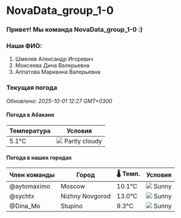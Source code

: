 # NovaData_group_1-0
### Привет! Мы команда NovaData_group_1-0 :)

### Наши ФИО:
1. Шмелев Александр Игоревич
2. Моисеева Дина Валерьевна
3. Алпатова Марианна Валерьевна

### Текущая погода
<!-- WEATHER:START -->
_Обновлено: 2025-10-01 12:27 GMT+0300_

#### Погода в Абакане

| Температура | Условия |
|-------------|----------|
| 5.1°C     | ![](https://cdn.weatherapi.com/weather/64x64/day/116.png) Partly cloudy |

#### Погода в наших городах

| Член команды  | Город               | 🌡️ Темп.  | Условия          |
|---------------|---------------------|-----------|--------------------|
| @aytomaximo    | Moscow              |   10.1°C | ![](https://cdn.weatherapi.com/weather/64x64/day/113.png) Sunny        |
| @sychtx        | Nizhny Novgorod     |   13.0°C | ![](https://cdn.weatherapi.com/weather/64x64/day/113.png) Sunny        |
| @Dina_Mo       | Stupino             |    9.3°C | ![](https://cdn.weatherapi.com/weather/64x64/day/113.png) Sunny        |

<!-- WEATHER:END -->
